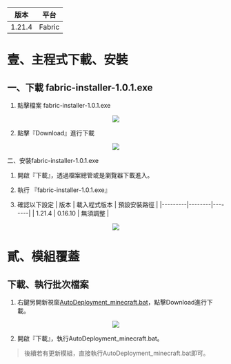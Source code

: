 | 版本    | 平台   |
|---------|--------|
| 1.21.4  | Fabric |

# 壹、主程式下載、安裝
## 一、下載 fabric-installer-1.0.1.exe

1. 點擊檔案 fabric-installer-1.0.1.exe

<p align="center">
    <img src="https://github.com/user-attachments/assets/c001c013-0bd6-4c6b-8680-f059662aefa7">
</p>

2. 點擊『Download』進行下載

<p align="center">
    <img src="https://github.com/user-attachments/assets/40505aef-9759-4e66-bc4a-9df070a40382">
</p>

二、安裝fabric-installer-1.0.1.exe

1. 開啟『下載』，透過檔案總管或是瀏覽器下載進入。

2. 執行 『fabric-installer-1.0.1.exe』

3. 確認以下設定
    | 版本  | 載入程式版本  | 預設安裝路徑 |
    |---------|--------|--------|
    | 1.21.4  | 0.16.10 | 無須調整 |

<p align="center">
    <img src="https://github.com/user-attachments/assets/af9c1ab0-4924-4a21-9a56-e61adfe2d83e">
</p>

# 貳、模組覆蓋

## 下載、執行批次檔案

1. 右鍵另開新視窗[AutoDeployment_minecraft.bat](https://github.com/raytinchen/minecraft-1.21.4-Client/blob/main/AutoDeployment_minecraft.bat)，點擊Download進行下載。

<p align="center">
    <img src="https://github.com/user-attachments/assets/ea761bd0-6822-4ca5-a334-ee27d2e91616">
</p>

2. 開啟『下載』，執行AutoDeployment_minecraft.bat。

> 後續若有更新模組，直接執行AutoDeployment_minecraft.bat即可。
